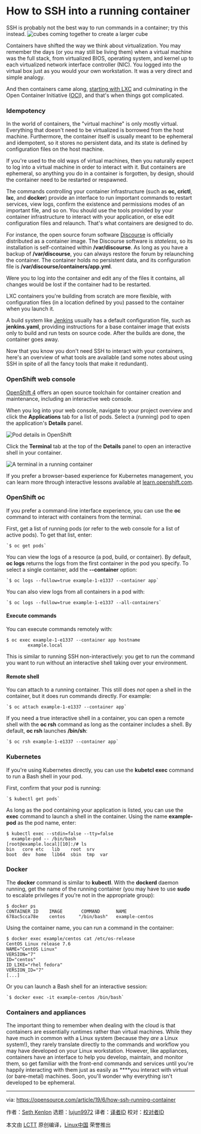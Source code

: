 [#]: collector: (lujun9972)
[#]: translator: ( )
[#]: reviewer: ( )
[#]: publisher: ( )
[#]: url: ( )
[#]: subject: (How to SSH into a running container)
[#]: via: (https://opensource.com/article/19/6/how-ssh-running-container)
[#]: author: (Seth Kenlon https://opensource.com/users/seth/users/bcotton)

How to SSH into a running container
======
SSH is probably not the best way to run commands in a container; try
this instead.
![cubes coming together to create a larger cube][1]

Containers have shifted the way we think about virtualization. You may remember the days (or you may still be living them) when a virtual machine was the full stack, from virtualized BIOS, operating system, and kernel up to each virtualized network interface controller (NIC). You logged into the virtual box just as you would your own workstation. It was a very direct and simple analogy.

And then containers came along, [starting with LXC][2] and culminating in the Open Container Initiative ([OCI][3]), and that's when things got complicated.

### Idempotency

In the world of containers, the "virtual machine" is only mostly virtual. Everything that doesn't need to be virtualized is borrowed from the host machine. Furthermore, the container itself is usually meant to be ephemeral and idempotent, so it stores no persistent data, and its state is defined by configuration files on the host machine.

If you're used to the old ways of virtual machines, then you naturally expect to log into a virtual machine in order to interact with it. But containers are ephemeral, so anything you do in a container is forgotten, by design, should the container need to be restarted or respawned.

The commands controlling your container infrastructure (such as **oc, crictl**, **lxc**, and **docker**) provide an interface to run important commands to restart services, view logs, confirm the existence and permissions modes of an important file, and so on. You should use the tools provided by your container infrastructure to interact with your application, or else edit configuration files and relaunch. That's what containers are designed to do.

For instance, the open source forum software [Discourse][4] is officially distributed as a container image. The Discourse software is _stateless_, so its installation is self-contained within **/var/discourse**. As long as you have a backup of **/var/discourse**, you can always restore the forum by relaunching the container. The container holds no persistent data, and its configuration file is **/var/discourse/containers/app.yml**.

Were you to log into the container and edit any of the files it contains, all changes would be lost if the container had to be restarted.

LXC containers you're building from scratch are more flexible, with configuration files (in a location defined by you) passed to the container when you launch it.

A build system like [Jenkins][5] usually has a default configuration file, such as **jenkins.yaml**, providing instructions for a base container image that exists only to build and run tests on source code. After the builds are done, the container goes away.

Now that you know you don't need SSH to interact with your containers, here's an overview of what tools are available (and some notes about using SSH in spite of all the fancy tools that make it redundant).

### OpenShift web console

[OpenShift 4][6] offers an open source toolchain for container creation and maintenance, including an interactive web console.

When you log into your web console, navigate to your project overview and click the **Applications** tab for a list of pods. Select a (running) pod to open the application's **Details** panel.

![Pod details in OpenShift][7]

Click the **Terminal** tab at the top of the **Details** panel to open an interactive shell in your container.

![A terminal in a running container][8]

If you prefer a browser-based experience for Kubernetes management, you can learn more through interactive lessons available at [learn.openshift.com][9].

### OpenShift oc

If you prefer a command-line interface experience, you can use the **oc** command to interact with containers from the terminal.

First, get a list of running pods (or refer to the web console for a list of active pods). To get that list, enter:


```
`$ oc get pods`
```

You can view the logs of a resource (a pod, build, or container). By default, **oc logs** returns the logs from the first container in the pod you specify. To select a single container, add the **\--container** option:


```
`$ oc logs --follow=true example-1-e1337 --container app`
```

You can also view logs from all containers in a pod with:


```
`$ oc logs --follow=true example-1-e1337 --all-containers`
```

#### Execute commands

You can execute commands remotely with:


```
$ oc exec example-1-e1337 --container app hostname
        example.local
```

This is similar to running SSH non-interactively: you get to run the command you want to run without an interactive shell taking over your environment.

#### Remote shell

You can attach to a running container. This still does _not_ open a shell in the container, but it does run commands directly. For example:


```
`$ oc attach example-1-e1337 --container app`
```

If you need a true interactive shell in a container, you can open a remote shell with the **oc rsh** command as long as the container includes a shell. By default, **oc rsh** launches **/bin/sh**:


```
`$ oc rsh example-1-e1337 --container app`
```

### Kubernetes

If you're using Kubernetes directly, you can use the **kubetcl** **exec** command to run a Bash shell in your pod.

First, confirm that your pod is running:


```
`$ kubectl get pods`
```

As long as the pod containing your application is listed, you can use the **exec** command to launch a shell in the container. Using the name **example-pod** as the pod name, enter:


```
$ kubectl exec --stdin=false --tty=false
  example-pod -- /bin/bash
[root@example.local][10]:/# ls
bin   core etc   lib    root  srv
boot  dev  home  lib64  sbin  tmp  var
```

### Docker

The **docker** command is similar to **kubectl**. With the **dockerd** daemon running, get the name of the running container (you may have to use **sudo** to escalate privileges if you're not in the appropriate group):


```
$ docker ps
CONTAINER ID    IMAGE       COMMAND      NAME
678ac5cca78e    centos     "/bin/bash"   example-centos
```

Using the container name, you can run a command in the container:


```
$ docker exec example/centos cat /etc/os-release
CentOS Linux release 7.6
NAME="CentOS Linux"
VERSION="7"
ID="centos"
ID_LIKE="rhel fedora"
VERSION_ID="7"
[...]
```

Or you can launch a Bash shell for an interactive session:


```
`$ docker exec -it example-centos /bin/bash`
```

### Containers and appliances

The important thing to remember when dealing with the cloud is that containers are essentially runtimes rather than virtual machines. While they have much in common with a Linux system (because they _are_ a Linux system!), they rarely translate directly to the commands and workflow you may have developed on your Linux workstation. However, like appliances, containers have an interface to help you develop, maintain, and monitor them, so get familiar with the front-end commands and services until you're happily interacting with them just as easily as ****you interact with virtual (or bare-metal) machines. Soon, you'll wonder why everything isn't developed to be ephemeral.

--------------------------------------------------------------------------------

via: https://opensource.com/article/19/6/how-ssh-running-container

作者：[Seth Kenlon][a]
选题：[lujun9972][b]
译者：[译者ID](https://github.com/译者ID)
校对：[校对者ID](https://github.com/校对者ID)

本文由 [LCTT](https://github.com/LCTT/TranslateProject) 原创编译，[Linux中国](https://linux.cn/) 荣誉推出

[a]: https://opensource.com/users/seth/users/bcotton
[b]: https://github.com/lujun9972
[1]: https://opensource.com/sites/default/files/styles/image-full-size/public/lead-images/cube_innovation_process_block_container.png?itok=vkPYmSRQ (cubes coming together to create a larger cube)
[2]: https://opensource.com/article/18/11/behind-scenes-linux-containers
[3]: https://www.opencontainers.org/
[4]: http://discourse.org
[5]: http://jenkins.io
[6]: https://www.openshift.com/learn/get-started
[7]: https://opensource.com/sites/default/files/uploads/openshift-pod-access.jpg (Pod details in OpenShift)
[8]: https://opensource.com/sites/default/files/uploads/openshift-pod-terminal.jpg (A terminal in a running container)
[9]: http://learn.openshift.com
[10]: mailto:root@example.local
